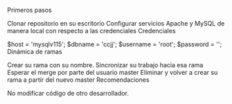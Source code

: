 Primeros pasos

Clonar repositorio en su escritorio
Configurar servicios Apache y MySQL de manera local con respecto a las credenciales
Credenciales

$host = 'mysqlv115';
$dbname = 'ccjj';
$username = 'root';
$password = '';
Dinámica de ramas

Crear su rama con su nombre.
Sincronizar su trabajo hacia esa rama
Esperar el merge por parte del usuario master
Eliminar y volver a crear su rama a partir del nuevo master
Recomendaciones

No modificar código de otro desarrollador.